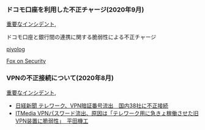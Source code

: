 ### ドコモ口座を利用した不正チャージ(2020年9月)
[重要なインシデント](重要なインシデント.html),

ドコモ口座と銀行間の連携に関する脆弱性による不正チャージ

[piyolog](https://piyolog.hatenadiary.jp/entry/2020/09/08/054431)

[Fox on Security](https://foxsecurity.hatenablog.com/entry/2020/09/10/090000)


### VPNの不正接続について(2020年8月)
[重要なインシデント](重要なインシデント.html),

* [日経新聞 テレワーク、VPN暗証番号流出　国内38社に不正接続](https://www.nikkei.com/article/DGXMZO62994110U0A820C2MM8000/)
* [ITMedia VPNパスワード流出、原因は「テレワーク用に急きょ稼働させた旧VPN装置に脆弱性」　平田機工](https://www.itmedia.co.jp/news/articles/2008/26/news123.html)

